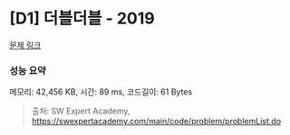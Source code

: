 # [D1] 더블더블 - 2019 

[문제 링크](https://swexpertacademy.com/main/code/problem/problemDetail.do?contestProbId=AV5QDEX6AqwDFAUq) 

### 성능 요약

메모리: 42,456 KB, 시간: 89 ms, 코드길이: 61 Bytes



> 출처: SW Expert Academy, https://swexpertacademy.com/main/code/problem/problemList.do